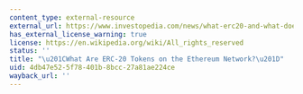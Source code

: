 ```yaml
---
content_type: external-resource
external_url: https://www.investopedia.com/news/what-erc20-and-what-does-it-mean-ethereum/
has_external_license_warning: true
license: https://en.wikipedia.org/wiki/All_rights_reserved
status: ''
title: "\u201CWhat Are ERC-20 Tokens on the Ethereum Network?\u201D"
uid: 4db47e52-5f78-401b-8bcc-27a81ae224ce
wayback_url: ''
---
```

